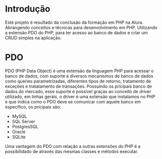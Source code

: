 # Introdução
Este projeto é resultado da conclusão da formação em PHP na Alura. Abrangendo conceitos e técnicas para desenvolvimento em PHP. 
Utilizando a extensão PDO do PHP, para ter acesso ao banco de dados e criar um CRUD simples na aplicação.

# PDO

PDO (PHP Data Object) é uma extensão da linguagem PHP para acessar o banco de dados, com suporte á diversos mecanismos de banco de dados como queries parametrizadas, diferentes tipos de retorno, tratamento de exceções e tratatamento de transações.
Possuindo os pricipais banco de dados do mercado, esse suporte é possível graças ao conceito de driver utilizado, em linhas gerais, o driver é uma extensão que instalamos no PHP e que indica como o PDO deve se comunicar com aquele banco em específico, os pricipais são:
- MySQL
- SQL Server
- PostgresSQL
- Oracle
- SQLite

Uma vantagem do PDO com relação a outras extensões do PHP é a possibilidado de através das mesmas classes e métodos executar.
